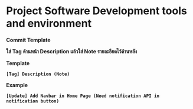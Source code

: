 ﻿# Project Software Development tools and environment

<b>Commit Template<b/>
  
  ใส่ Tag ด้านหน้า Description แล้วใส่ Note รายละอียดไว้ด้านหลัง 
  
  <b>Template<b/>
    
    [Tag] Description (Note)
    
  <b>Example<b/>
    
    [Update] Add Navbar in Home Page (Need notification API in notification button)

